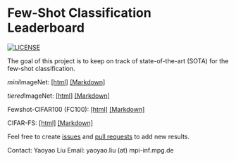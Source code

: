 # Few-Shot Classification Leaderboard

[![LICENSE](https://img.shields.io/github/license/y2l/mini-imagenet-tools.svg)](https://github.com/yaoyao-liu/few-shot-classification-leaderboard/blob/master/LICENSE)

The goal of this project is to keep on track of state-of-the-art (SOTA) for the few-shot classification.

*mini*ImageNet: [\[html\]](https://few-shot-classification-leaderboard.yyliu.net/miniimagenet.html) [\[Markdown\]](https://github.com/yaoyao-liu/few-shot-classification-leaderboard/blob/master/miniimagenet.md)

*tiered*ImageNet: [\[html\]](https://few-shot-classification-leaderboard.yyliu.net/tieredimagenet.html) [\[Markdown\]](https://github.com/yaoyao-liu/few-shot-classification-leaderboard/blob/master/tieredimagenet.md)

Fewshot-CIFAR100 (FC100): [\[html\]](https://few-shot-classification-leaderboard.yyliu.net/fc100.html) [\[Markdown\]](https://github.com/yaoyao-liu/few-shot-classification-leaderboard/blob/master/fc100.md)

CIFAR-FS: [\[html\]](https://few-shot-classification-leaderboard.yyliu.net/cifar-fs.html) [\[Markdown\]](https://github.com/yaoyao-liu/few-shot-classification-leaderboard/blob/master/cifarfs.md)

Feel free to create [issues](https://github.com/yaoyao-liu/few-shot-classification-leaderboard/issues/new) and [pull requests](https://github.com/yaoyao-liu/few-shot-classification-leaderboard/compare) to add new results.

Contact: Yaoyao Liu Email: yaoyao.liu (at) mpi-inf.mpg.de
